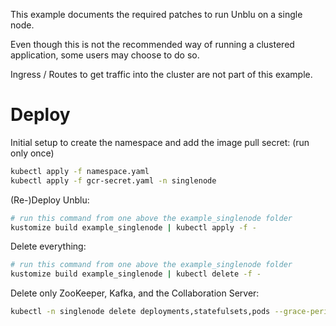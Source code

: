 This example documents the required patches to run Unblu on a single node.

Even though this is not the recommended way of running a clustered application, some users may choose to do so.

Ingress / Routes to get traffic into the cluster are not part of this example.

# Deploy

Initial setup to create the namespace and add the image pull secret: (run only once)

```sh
kubectl apply -f namespace.yaml
kubectl apply -f gcr-secret.yaml -n singlenode
```

(Re-)Deploy Unblu:

```sh
# run this command from one above the example_singlenode folder
kustomize build example_singlenode | kubectl apply -f -
```

Delete everything:

```sh
# run this command from one above the example_singlenode folder
kustomize build example_singlenode | kubectl delete -f -
```

Delete only ZooKeeper, Kafka, and the Collaboration Server:
    
```sh
kubectl -n singlenode delete deployments,statefulsets,pods --grace-period=0 --force -l "component in (zookeeper, kafka, collaboration-server)"
```
